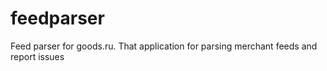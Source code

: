 # feedparser
Feed parser for goods.ru.
That application for parsing merchant feeds and report issues